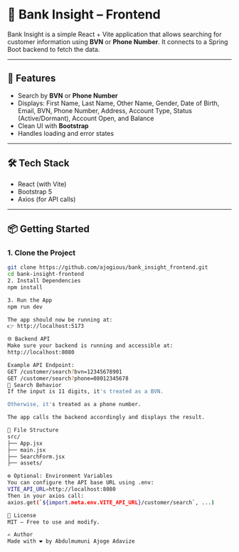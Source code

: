# 📱 Bank Insight – Frontend

Bank Insight is a simple React + Vite application that allows searching for customer information using **BVN** or **Phone Number**. It connects to a Spring Boot backend to fetch the data.

---

## 🚀 Features

- Search by **BVN** or **Phone Number**
- Displays: First Name, Last Name, Other Name, Gender, Date of Birth, Email, BVN, Phone Number, Address, Account Type, Status (Active/Dormant), Account Open, and Balance
- Clean UI with **Bootstrap**
- Handles loading and error states

---

## 🛠️ Tech Stack

- React (with Vite)
- Bootstrap 5
- Axios (for API calls)

---

## 📦 Getting Started

### 1. Clone the Project

```bash
git clone https://github.com/ajogious/bank_insight_frontend.git
cd bank-insight-frontend
2. Install Dependencies
npm install

3. Run the App
npm run dev

The app should now be running at:
👉 http://localhost:5173

🌐 Backend API
Make sure your backend is running and accessible at:
http://localhost:8080

Example API Endpoint:
GET /customer/search?bvn=12345678901
GET /customer/search?phone=08012345678
🧪 Search Behavior
If the input is 11 digits, it's treated as a BVN.

Otherwise, it's treated as a phone number.

The app calls the backend accordingly and displays the result.

📁 File Structure
src/
├── App.jsx
├── main.jsx
├── SearchForm.jsx
├── assets/

⚙️ Optional: Environment Variables
You can configure the API base URL using .env:
VITE_API_URL=http://localhost:8080
Then in your axios call:
axios.get(`${import.meta.env.VITE_API_URL}/customer/search`, ...)

📄 License
MIT — Free to use and modify.

✍️ Author
Made with ❤️ by Abdulmumuni Ajoge Adavize

```
